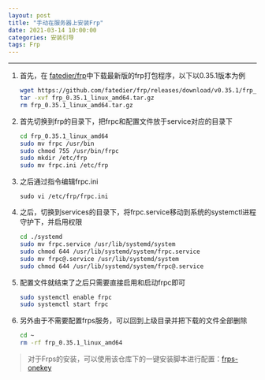 ```yaml
---
layout: post
title: "手动在服务器上安装Frp"
date: 2021-03-14 10:00:00
categories: 安装引导
tags: Frp
---
```


---

1. 首先，在 [fatedier/frp](https://github.com/fatedier/frp/releases/)中下载最新版的frp打包程序，以下以0.35.1版本为例

   ```sh
   wget https://github.com/fatedier/frp/releases/download/v0.35.1/frp_0.35.1_linux_amd64.tar.gz
   tar -xvf frp_0.35.1_linux_amd64.tar.gz
   rm frp_0.35.1_linux_amd64.tar.gz
   ```

2. 首先切换到frp的目录下，把frpc和配置文件放于service对应的目录下

   ```sh
   cd frp_0.35.1_linux_amd64
   sudo mv frpc /usr/bin
   sudo chmod 755 /usr/bin/frpc 
   sudo mkdir /etc/frp
   sudo mv frpc.ini /etc/frp 
   ```

3. 之后通过指令编辑frpc.ini

   `sudo vi /etc/frp/frpc.ini`

4. 之后，切换到services的目录下，将frpc.service移动到系统的systemctl进程守护下，并启用权限

   ```sh
   cd ./systemd
   sudo mv frpc.service /usr/lib/systemd/system
   sudo chmod 644 /usr/lib/systemd/system/frpc.service
   sudo mv frpc@.service /usr/lib/systemd/system
   sudo chmod 644 /usr/lib/systemd/system/frpc@.service
   ```

5. 配置文件就结束了之后只需要直接启用和启动frpc即可

   ```sh
   sudo systemctl enable frpc
   sudo systemctl start frpc
   ```

6. 另外由于不需要配置frps服务，可以回到上级目录并把下载的文件全部删除

   ```sh
   cd ~
   rm -rf frp_0.35.1_linux_amd64
   ```

> 对于Frps的安装，可以使用该仓库下的一键安装脚本进行配置：[frps-onekey](https://github.com/MvsCode/frps-onekey)
